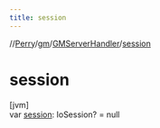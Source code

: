 ```yaml
---
title: session
---
```

//[Perry](../../../index.html)/[gm](../index.html)/[GMServerHandler](index.html)/[session](session.html)



# session



[jvm]\
var [session](session.html): IoSession? = null




